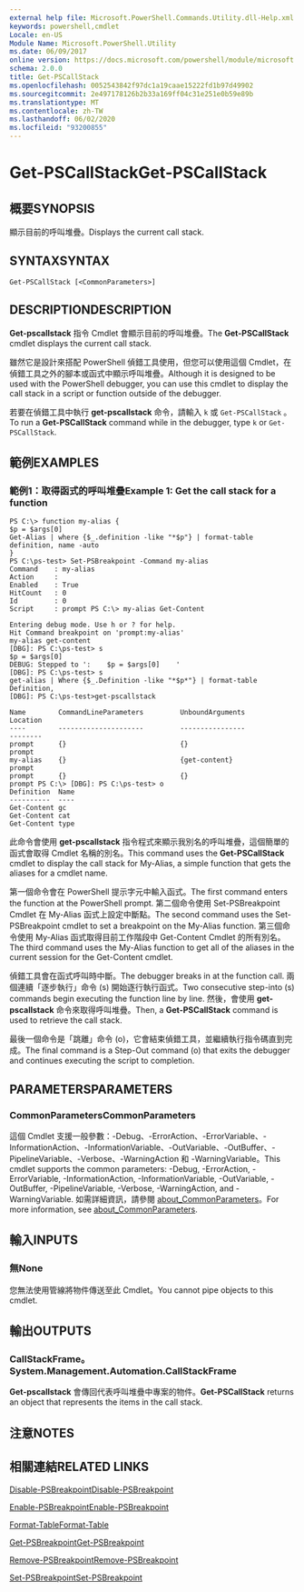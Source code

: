 ```yaml
---
external help file: Microsoft.PowerShell.Commands.Utility.dll-Help.xml
keywords: powershell,cmdlet
Locale: en-US
Module Name: Microsoft.PowerShell.Utility
ms.date: 06/09/2017
online version: https://docs.microsoft.com/powershell/module/microsoft.powershell.utility/get-pscallstack?view=powershell-6&WT.mc_id=ps-gethelp
schema: 2.0.0
title: Get-PSCallStack
ms.openlocfilehash: 0052543842f97dc1a19caae15222fd1b97d49902
ms.sourcegitcommit: 2e497178126b2b33a169ff04c31e251e0b59e89b
ms.translationtype: MT
ms.contentlocale: zh-TW
ms.lasthandoff: 06/02/2020
ms.locfileid: "93200855"
---
```

# <span data-ttu-id="a46c9-103">Get-PSCallStack</span><span class="sxs-lookup"><span data-stu-id="a46c9-103">Get-PSCallStack</span></span>

## <span data-ttu-id="a46c9-104">概要</span><span class="sxs-lookup"><span data-stu-id="a46c9-104">SYNOPSIS</span></span>
<span data-ttu-id="a46c9-105">顯示目前的呼叫堆疊。</span><span class="sxs-lookup"><span data-stu-id="a46c9-105">Displays the current call stack.</span></span>

## <span data-ttu-id="a46c9-106">SYNTAX</span><span class="sxs-lookup"><span data-stu-id="a46c9-106">SYNTAX</span></span>

```
Get-PSCallStack [<CommonParameters>]
```

## <span data-ttu-id="a46c9-107">DESCRIPTION</span><span class="sxs-lookup"><span data-stu-id="a46c9-107">DESCRIPTION</span></span>

<span data-ttu-id="a46c9-108">**Get-pscallstack** 指令 Cmdlet 會顯示目前的呼叫堆疊。</span><span class="sxs-lookup"><span data-stu-id="a46c9-108">The **Get-PSCallStack** cmdlet displays the current call stack.</span></span>

<span data-ttu-id="a46c9-109">雖然它是設計來搭配 PowerShell 偵錯工具使用，但您可以使用這個 Cmdlet，在偵錯工具之外的腳本或函式中顯示呼叫堆疊。</span><span class="sxs-lookup"><span data-stu-id="a46c9-109">Although it is designed to be used with the PowerShell debugger, you can use this cmdlet to display the call stack in a script or function outside of the debugger.</span></span>

<span data-ttu-id="a46c9-110">若要在偵錯工具中執行 **get-pscallstack** 命令，請輸入 `k` 或 `Get-PSCallStack` 。</span><span class="sxs-lookup"><span data-stu-id="a46c9-110">To run a **Get-PSCallStack** command while in the debugger, type `k` or `Get-PSCallStack`.</span></span>

## <span data-ttu-id="a46c9-111">範例</span><span class="sxs-lookup"><span data-stu-id="a46c9-111">EXAMPLES</span></span>

### <span data-ttu-id="a46c9-112">範例1：取得函式的呼叫堆疊</span><span class="sxs-lookup"><span data-stu-id="a46c9-112">Example 1: Get the call stack for a function</span></span>

```
PS C:\> function my-alias {
$p = $args[0]
Get-Alias | where {$_.definition -like "*$p"} | format-table definition, name -auto
}
PS C:\ps-test> Set-PSBreakpoint -Command my-alias
Command    : my-alias
Action     :
Enabled    : True
HitCount   : 0
Id         : 0
Script     : prompt PS C:\> my-alias Get-Content

Entering debug mode. Use h or ? for help.
Hit Command breakpoint on 'prompt:my-alias'
my-alias get-content
[DBG]: PS C:\ps-test> s
$p = $args[0]
DEBUG: Stepped to ':    $p = $args[0]    '
[DBG]: PS C:\ps-test> s
get-alias | Where {$_.Definition -like "*$p*"} | format-table Definition,
[DBG]: PS C:\ps-test>get-pscallstack

Name        CommandLineParameters         UnboundArguments              Location
----        ---------------------         ----------------              --------
prompt      {}                            {}                            prompt
my-alias    {}                            {get-content}                 prompt
prompt      {}                            {}                            prompt PS C:\> [DBG]: PS C:\ps-test> o
Definition  Name
----------  ----
Get-Content gc
Get-Content cat
Get-Content type
```

<span data-ttu-id="a46c9-113">此命令會使用 **get-pscallstack** 指令程式來顯示我別名的呼叫堆疊，這個簡單的函式會取得 Cmdlet 名稱的別名。</span><span class="sxs-lookup"><span data-stu-id="a46c9-113">This command uses the **Get-PSCallStack** cmdlet to display the call stack for My-Alias, a simple function that gets the aliases for a cmdlet name.</span></span>

<span data-ttu-id="a46c9-114">第一個命令會在 PowerShell 提示字元中輸入函式。</span><span class="sxs-lookup"><span data-stu-id="a46c9-114">The first command enters the function at the PowerShell prompt.</span></span>
<span data-ttu-id="a46c9-115">第二個命令使用 Set-PSBreakpoint Cmdlet 在 My-Alias 函式上設定中斷點。</span><span class="sxs-lookup"><span data-stu-id="a46c9-115">The second command uses the Set-PSBreakpoint cmdlet to set a breakpoint on the My-Alias function.</span></span>
<span data-ttu-id="a46c9-116">第三個命令使用 My-Alias 函式取得目前工作階段中 Get-Content Cmdlet 的所有別名。</span><span class="sxs-lookup"><span data-stu-id="a46c9-116">The third command uses the My-Alias function to get all of the aliases in the current session for the Get-Content cmdlet.</span></span>

<span data-ttu-id="a46c9-117">偵錯工具會在函式呼叫時中斷。</span><span class="sxs-lookup"><span data-stu-id="a46c9-117">The debugger breaks in at the function call.</span></span>
<span data-ttu-id="a46c9-118">兩個連續「逐步執行」命令 (s) 開始逐行執行函式。</span><span class="sxs-lookup"><span data-stu-id="a46c9-118">Two consecutive step-into (s) commands begin executing the function line by line.</span></span>
<span data-ttu-id="a46c9-119">然後，會使用 **get-pscallstack** 命令來取得呼叫堆疊。</span><span class="sxs-lookup"><span data-stu-id="a46c9-119">Then, a **Get-PSCallStack** command is used to retrieve the call stack.</span></span>

<span data-ttu-id="a46c9-120">最後一個命令是「跳離」命令 (o)，它會結束偵錯工具，並繼續執行指令碼直到完成。</span><span class="sxs-lookup"><span data-stu-id="a46c9-120">The final command is a Step-Out command (o) that exits the debugger and continues executing the script to completion.</span></span>

## <span data-ttu-id="a46c9-121">PARAMETERS</span><span class="sxs-lookup"><span data-stu-id="a46c9-121">PARAMETERS</span></span>

### <span data-ttu-id="a46c9-122">CommonParameters</span><span class="sxs-lookup"><span data-stu-id="a46c9-122">CommonParameters</span></span>

<span data-ttu-id="a46c9-123">這個 Cmdlet 支援一般參數：-Debug、-ErrorAction、-ErrorVariable、-InformationAction、-InformationVariable、-OutVariable、-OutBuffer、-PipelineVariable、-Verbose、-WarningAction 和 -WarningVariable。</span><span class="sxs-lookup"><span data-stu-id="a46c9-123">This cmdlet supports the common parameters: -Debug, -ErrorAction, -ErrorVariable, -InformationAction, -InformationVariable, -OutVariable, -OutBuffer, -PipelineVariable, -Verbose, -WarningAction, and -WarningVariable.</span></span> <span data-ttu-id="a46c9-124">如需詳細資訊，請參閱 [about_CommonParameters](https://go.microsoft.com/fwlink/?LinkID=113216)。</span><span class="sxs-lookup"><span data-stu-id="a46c9-124">For more information, see [about_CommonParameters](https://go.microsoft.com/fwlink/?LinkID=113216).</span></span>

## <span data-ttu-id="a46c9-125">輸入</span><span class="sxs-lookup"><span data-stu-id="a46c9-125">INPUTS</span></span>

### <span data-ttu-id="a46c9-126">無</span><span class="sxs-lookup"><span data-stu-id="a46c9-126">None</span></span>

<span data-ttu-id="a46c9-127">您無法使用管線將物件傳送至此 Cmdlet。</span><span class="sxs-lookup"><span data-stu-id="a46c9-127">You cannot pipe objects to this cmdlet.</span></span>

## <span data-ttu-id="a46c9-128">輸出</span><span class="sxs-lookup"><span data-stu-id="a46c9-128">OUTPUTS</span></span>

### <span data-ttu-id="a46c9-129">CallStackFrame。</span><span class="sxs-lookup"><span data-stu-id="a46c9-129">System.Management.Automation.CallStackFrame</span></span>

<span data-ttu-id="a46c9-130">**Get-pscallstack** 會傳回代表呼叫堆疊中專案的物件。</span><span class="sxs-lookup"><span data-stu-id="a46c9-130">**Get-PSCallStack** returns an object that represents the items in the call stack.</span></span>

## <span data-ttu-id="a46c9-131">注意</span><span class="sxs-lookup"><span data-stu-id="a46c9-131">NOTES</span></span>

## <span data-ttu-id="a46c9-132">相關連結</span><span class="sxs-lookup"><span data-stu-id="a46c9-132">RELATED LINKS</span></span>

[<span data-ttu-id="a46c9-133">Disable-PSBreakpoint</span><span class="sxs-lookup"><span data-stu-id="a46c9-133">Disable-PSBreakpoint</span></span>](Disable-PSBreakpoint.md)

[<span data-ttu-id="a46c9-134">Enable-PSBreakpoint</span><span class="sxs-lookup"><span data-stu-id="a46c9-134">Enable-PSBreakpoint</span></span>](Enable-PSBreakpoint.md)

[<span data-ttu-id="a46c9-135">Format-Table</span><span class="sxs-lookup"><span data-stu-id="a46c9-135">Format-Table</span></span>](Format-Table.md)

[<span data-ttu-id="a46c9-136">Get-PSBreakpoint</span><span class="sxs-lookup"><span data-stu-id="a46c9-136">Get-PSBreakpoint</span></span>](Get-PSBreakpoint.md)

[<span data-ttu-id="a46c9-137">Remove-PSBreakpoint</span><span class="sxs-lookup"><span data-stu-id="a46c9-137">Remove-PSBreakpoint</span></span>](Remove-PSBreakpoint.md)

[<span data-ttu-id="a46c9-138">Set-PSBreakpoint</span><span class="sxs-lookup"><span data-stu-id="a46c9-138">Set-PSBreakpoint</span></span>](Set-PSBreakpoint.md)
